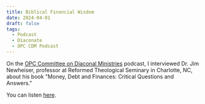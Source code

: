 ```yaml
---
title: Biblical Financial Wisdom
date: 2024-04-01
draft: false
tags:
  - Podcast
  - Diaconate
  - OPC CDM Podcast
---
```


On the [OPC Committee on Diaconal Ministries](https://opccdm.org) podcast, I interviewed
 Dr. Jim Newheiser, professor at Reformed Theological Seminary in Charlotte, NC,
 about his book "Money, Debt and Finances: Critical Questions and Answers."

You can listen [here](https://www.thereformeddeacon.org/1849391/14547810-biblical-financial-wisdom).
